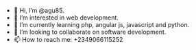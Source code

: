 - 👋 Hi, I’m @agu85.
- 👀 I’m interested in web development.
- 🌱 I’m currently learning php, angular js, javascript and python.
- 💞️ I’m looking to collaborate on software development.
- 📫 How to reach me: +2349066115252

<!---
agu85/agu85 is a ✨ special ✨ repository because its `README.md` (this file) appears on your GitHub profile.
You can click the Preview link to take a look at your changes.
--->
